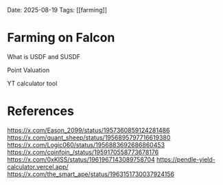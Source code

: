 Date: 2025-08-19
Tags: [[farming]]

# Farming on Falcon

What is USDF and SUSDF

Point Valuation

YT calculator tool

# References
https://x.com/Eason_2099/status/1957360859124281486
https://x.com/quant_sheep/status/1956895797716619380
https://x.com/Logic060/status/1956883692686860453
https://x.com/coinfoin_/status/1959170558773678176
https://x.com/0xKISS/status/1961967143089758704
https://pendle-yield-calculator.vercel.app/
https://x.com/the_smart_ape/status/1963151730037924156